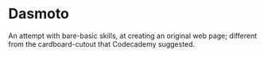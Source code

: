 # Dasmoto
An attempt with bare-basic skills, at creating an original web page; different from the cardboard-cutout that Codecademy suggested.
